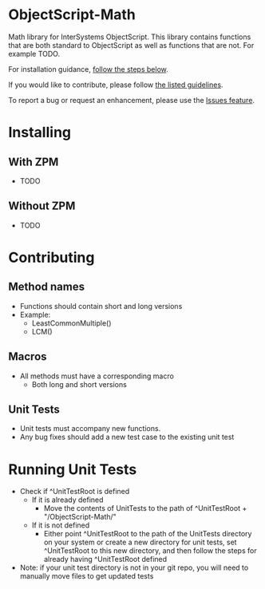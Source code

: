 # ObjectScript-Math
Math library for InterSystems ObjectScript. This library contains functions that are both standard to ObjectScript as well as functions that are not. For example TODO.

For installation guidance, [follow the steps below](#installing).

If you would like to contribute, please follow [the listed guidelines](#contributing).

To report a bug or request an enhancement, please use the [Issues feature](https://github.com/psteiwer/ObjectScript-Math/issues).

# Installing
## With ZPM
- TODO

## Without ZPM
- TODO

# Contributing
## Method names
- Functions should contain short and long versions
- Example:
  - LeastCommonMultiple()
  - LCM()
  
## Macros
- All methods must have a corresponding macro
  - Both long and short versions

## Unit Tests
- Unit tests must accompany new functions.
- Any bug fixes should add a new test case to the existing unit test

# Running Unit Tests
- Check if ^UnitTestRoot is defined
  - If it is already defined
    - Move the contents of UnitTests to the path of ^UnitTestRoot + "/ObjectScript-Math/"
  - If it is not defined
    - Either point ^UnitTestRoot to the path of the UnitTests directory on your system or create a new directory for unit tests, set ^UnitTestRoot to this new directory, and then follow the steps for already having ^UnitTestRoot defined
- Note: if your unit test directory is not in your git repo, you will need to manually move files to get updated tests
